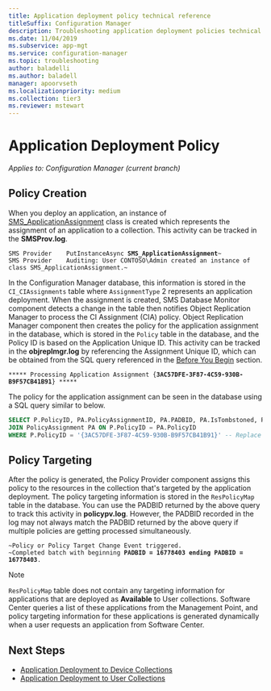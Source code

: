 ```yaml
---
title: Application deployment policy technical reference
titleSuffix: Configuration Manager
description: Troubleshooting application deployment policies technical reference for Configuration Manager.
ms.date: 11/04/2019
ms.subservice: app-mgt
ms.service: configuration-manager
ms.topic: troubleshooting
author: baladelli
ms.author: baladell
manager: apoorvseth
ms.localizationpriority: medium
ms.collection: tier3
ms.reviewer: mstewart
---
```


# Application Deployment Policy

*Applies to: Configuration Manager (current branch)*

## Policy Creation

When you deploy an application, an instance of [SMS_ApplicationAssignment](../../develop/reference/apps/sms_applicationassignment-server-wmi-class.md) class is created which represents the assignment of an application to a collection. This activity can be tracked in the **SMSProv.log**.

<pre><code class="lang-text">SMS Provider    PutInstanceAsync <b>SMS_ApplicationAssignment</b>~
SMS Provider    Auditing: User CONTOSO\Admin created an instance of class SMS_ApplicationAssignment.~
</code></pre>

In the Configuration Manager database, this information is stored in the `CI_CIAssignments` table where `AssignmentType` 2 represents an application deployment. When the assignment is created, SMS Database Monitor component detects a change in the table then notifies Object Replication Manager to process the CI Assignment (CIA) policy. Object Replication Manager component then creates the policy for the application assignment in the database, which is stored in the `Policy` table in the database, and the Policy ID is based on the Application Unique ID. This activity can be tracked in the **objreplmgr.log** by referencing the Assignment Unique ID, which can be obtained from the SQL query referenced in the [Before You Begin](app-deployment-technical-reference.md#before-you-begin) section.

<pre><code class="lang-text">***** Processing Application Assignment {<b>3AC57DFE-3F87-4C59-930B-B9F57CB41B91</b>} *****
</code></pre>

The policy for the application assignment can be seen in the database using a SQL query similar to below.

```sql
SELECT P.PolicyID, PA.PolicyAssignmentID, PA.PADBID, PA.IsTombstoned, PA.LastUpdateTime FROM Policy P
JOIN PolicyAssignment PA ON P.PolicyID = PA.PolicyID
WHERE P.PolicyID = '{3AC57DFE-3F87-4C59-930B-B9F57CB41B91}' -- Replace Assignment Unique ID
```

## Policy Targeting

After the policy is generated, the Policy Provider component assigns this policy to the resources in the collection that's targeted by the application deployment. The policy targeting information is stored in the `ResPolicyMap` table in the database. You can use the PADBID returned by the above query to track this activity in **policypv.log**. However, the PADBID recorded in the log may not always match the PADBID returned by the above query if multiple policies are getting processed simultaneously.

<pre><code class="lang-text">~Policy or Policy Target Change Event triggered.
~Completed batch with beginning <b>PADBID = 16778403 ending PADBID = 16778403</b>.
</code></pre>

> [!NOTE]
> `ResPolicyMap` table does not contain any targeting information for applications that are deployed as **Available** to User collections. Software Center queries a list of these applications from the Management Point, and policy targeting information for these applications is generated dynamically when a user requests an application from Software Center.

## Next Steps

- [Application Deployment to Device Collections](device-deployment-technical-reference.md)
- [Application Deployment to User Collections](user-deployment-technical-reference.md)
